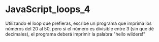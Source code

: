 # JavaScript_loops_4

Utilizando el loop que prefieras, escribe un programa que imprima los números del 20 al 50, pero si el número es divisible entre 3 (sin que dé decimales), el programa deberá imprimir la palabra "hello wilders!"
